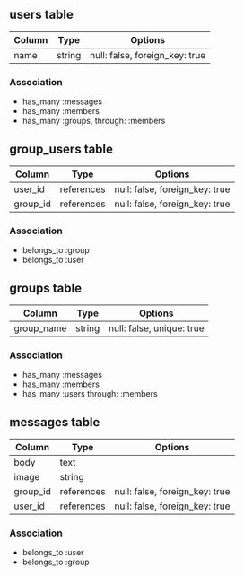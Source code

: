## users table

|Column|Type|Options|
|------|----|-------|
|name|string|null: false, foreign_key: true|

### Association
- has_many :messages
- has_many :members
- has_many :groups, through: :members


## group_users table

|Column|Type|Options|
|------|----|-------|
|user_id|references|null: false, foreign_key: true|
|group_id|references|null: false, foreign_key: true|

### Association
- belongs_to :group
- belongs_to :user

## groups table

|Column|Type|Options|
|------|----|-------|
|group_name|string|null: false, unique: true|

### Association
- has_many :messages
- has_many :members
- has_many :users through: :members


## messages table

|Column|Type|Options|
|------|----|-------|
|body|text|
|image|string|
|group_id|references|null: false, foreign_key: true|
|user_id|references|null: false, foreign_key: true|


### Association
- belongs_to :user
- belongs_to :group



